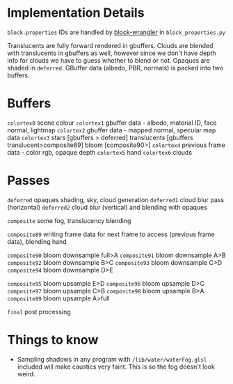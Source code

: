 
# Implementation Details
`block.properties` IDs are handled by [block-wrangler](https://camplowell.github.io/block_wrangler) in `block_properties.py`

Translucents are fully forward rendered in gbuffers.
Clouds are blended with translucents in gbuffers as well, however since we don't have depth info for clouds we have to guess whether to blend or not.
Opaques are shaded in `deferred`.
GBuffer data (albedo, PBR, normals) is packed into two buffers.

# Buffers

`colortex0` scene colour
`colortex1` gbuffer data - albedo, material ID, face normal, lightmap
`colortex2` gbuffer data - mapped normal, specular map data
`colortex3` stars [gbuffers > deferred] translucents [gbuffers translucent>composite89] bloom [composite90>]
`colortex4` previous frame data - color rgb, opaque depth
`colortex5` hand
`colortex6` clouds

# Passes
`deferred` opaques shading, sky, cloud generation
`deferred1` cloud blur pass (horizontal)
`deferred2` cloud blur (vertical) and blending with opaques

`composite` some fog, translucency blending

`composite89` writing frame data for next frame to access (previous frame data), blending hand

`composite90` bloom downsample full>A
`composite91` bloom downsample A>B
`composite92` bloom downsample B>C
`composite93` bloom downsample C>D
`composite94` bloom downsample D>E

`composite95` bloom upsample E>D
`composite96` bloom upsample D>C
`composite97` bloom upsample C>B
`composite98` bloom upsample B>A
`composite99` bloom upsample A>full

`final` post processing

# Things to know
- Sampling shadows in any program with `/lib/water/waterFog.glsl` included will make caustics very faint. This is so the fog doesn't look weird.